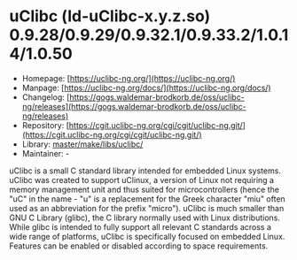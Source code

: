 # uClibc (ld-uClibc-x.y.z.so) 0.9.28/0.9.29/0.9.32.1/0.9.33.2/1.0.14/1.0.50
 - Homepage: [https://uclibc-ng.org/](https://uclibc-ng.org/)
 - Manpage: [https://uclibc-ng.org/docs/](https://uclibc-ng.org/docs/)
 - Changelog: [https://gogs.waldemar-brodkorb.de/oss/uclibc-ng/releases](https://gogs.waldemar-brodkorb.de/oss/uclibc-ng/releases)
 - Repository: [https://cgit.uclibc-ng.org/cgi/cgit/uclibc-ng.git/](https://cgit.uclibc-ng.org/cgi/cgit/uclibc-ng.git/)
 - Library: [master/make/libs/uclibc/](https://github.com/Freetz-NG/freetz-ng/tree/master/make/libs/uclibc/)
 - Maintainer: -

uClibc is a small C standard library intended for embedded Linux systems. uClibc was created to support uClinux, a version of Linux not requiring a memory management unit and thus suited for microcontrollers (hence the "uC" in the name - "u" is a replacement for the Greek character "miu" often used as an abbreviation for the prefix "micro"). uClibc is much smaller than GNU C Library (glibc), the C library normally used with Linux distributions. While glibc is intended to fully support all relevant C standards across a wide range of platforms, uClibc is specifically focused on embedded Linux. Features can be enabled or disabled according to space requirements.
